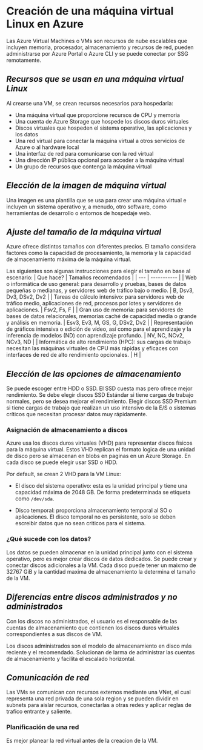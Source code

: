 # Creación de una máquina virtual Linux en Azure
Las Azure Virtual Machines o VMs son recursos de nube escalables que incluyen memoria, procesador, almacenamiento y recursos de red, pueden administrarse por Azure Portal o Azure CLI y se puede conectar por SSG remotamente.

## _Recursos que se usan en una máquina virtual Linux_
Al crearse una VM, se crean recursos necesarios para hospedarla:
- Una máquina virtual que proporcione recursos de CPU y memoria
- Una cuenta de Azure Storage que hospede los discos duros virtuales
- Discos virtuales que hospeden el sistema operativo, las aplicaciones y los datos
- Una red virtual para conectar la máquina virtual a otros servicios de Azure o al hardware local
- Una interfaz de red para comunicarse con la red virtual
- Una dirección IP pública opcional para acceder a la máquina virtual
- Un grupo de recursos que contenga la máquina virtual 

## _Elección de la imagen de máquina virtual_
Una imagen es una plantilla que se usa para crear una máquina virtual e incluyen un sistema operativo y, a menudo, otro software, como herramientas de desarrollo o entornos de hospedaje web.

## _Ajuste del tamaño de la máquina virtual_
Azure ofrece distintos tamaños con diferentes precios. El tamaño considera factores como la capacidad de procesamiento, la memoria y la capacidad de almacenamiento máxima de la máquina virtual.

Las siguientes son algunas instrucciones para elegir el tamaño en base al escenario:
| Que hace? | Tamaños recomendados |
| --- | ----------- |
| Web o informática de uso general: para desarrollo y pruebas, bases de datos pequeñas o medianas, y servidores web de tráfico bajo o medio. | B, Dsv3, Dv3, DSv2, Dv2 |
| Tareas de cálculo intensivo: para servidores web de tráfico medio, aplicaciones de red, procesos por lotes y servidores de aplicaciones.	 | Fsv2, Fs, F |
| Gran uso de memoria: para servidores de bases de datos relacionales, memorias caché de capacidad media o grande y análisis en memoria.	 | Esv3, Ev3, M, GS, G, DSv2, Dv2 |
| Representación de gráficos intensiva o edición de vídeo, así como para el aprendizaje y la inferencia de modelos (ND) con aprendizaje profundo. | NV, NC, NCv2, NCv3, ND |
| Informática de alto rendimiento (HPC): sus cargas de trabajo necesitan las máquinas virtuales de CPU más rápidas y eficaces con interfaces de red de alto rendimiento opcionales. | H |

## _Elección de las opciones de almacenamiento_
Se puede escoger entre HDD o SSD. El SSD cuesta mas pero ofrece mejor rendimiento. Se debe elegir discos SSD Estándar si tiene cargas de trabajo normales, pero se desea mejorar el rendimiento. Elegir discos SSD Premium si tiene cargas de trabajo que realizan un uso intensivo de la E/S o sistemas críticos que necesitan procesar datos muy rápidamente.

### Asignación de almacenamiento a discos
Azure usa los discos duros virtuales (VHD) para representar discos físicos para la máquina virtual. Estos VHD replican el formato logica de una unidad de disco pero se almacenan en blobs en paginas en un Azure Storage. En cada disco se puede elegir usar SSD o HDD. 

Por default, se crean 2 VHD para la VM Linux:
- El disco del sistema operativo: esta es la unidad principal y tiene una capacidad máxima de 2048 GB. De forma predeterminada se etiqueta como `/dev/sda`.

- Disco temporal: proporciona almacenamiento temporal al SO o aplicaciones. El disco temporal no es persistente, solo se deben escreibir datos que no sean criticos para el sistema.

### ¿Qué sucede con los datos?
Los datos se pueden almacenar en la unidad principal junto con el sistema operativo, pero es mejor crear discos de datos dedicados. Se puede crear y conectar discos adicionales a la VM. Cada disco puede tener un maixmo de 32767 GiB y la cantidad maxima de almacenamiento la determina el tamaño de la VM.

## _Diferencias entre discos administrados y no administrados_
Con los discos no administrados, el usuario es el responsable de las cuentas de almacenamiento que contienen los discos duros virtuales correspondientes a sus discos de VM.

Los discos administrados son el modelo de almacenamiento en disco más reciente y el recomendado. Solucionan de larma de administrar las cuentas de almacenamiento y facilita el escalado horizontal.

## _Comunicación de red_
Las VMs se comunican con recursos externos mediante una VNet, el cual representa una red privada de una sola region y se pueden dividir en subnets para aislar recursos, conectarlas a otras redes y aplicar reglas de trafico entrante y saliente.

### Planificación de una red
Es mejor planear la red virtual antes de la creacion de la VM. 